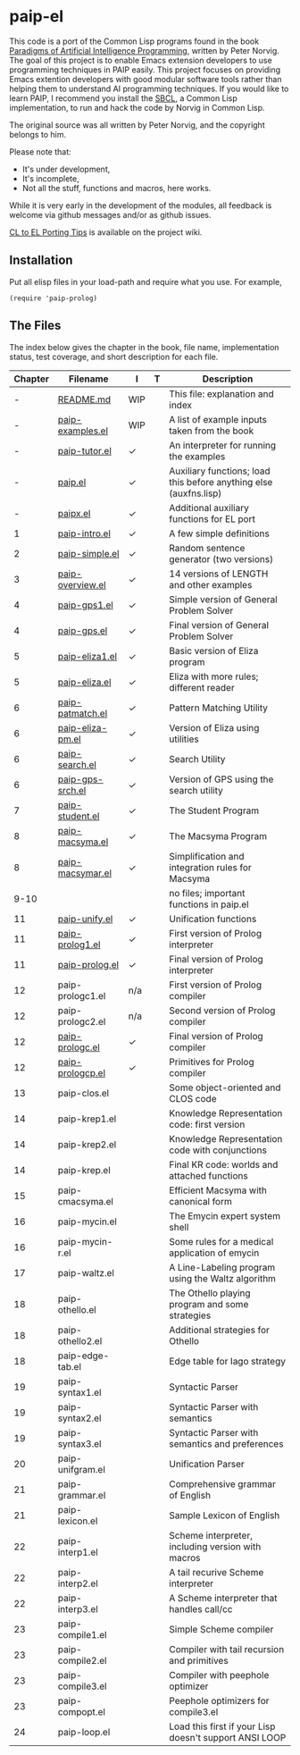 paip-el
=======

This code is a port of the Common Lisp programs found in the book [Paradigms of Artificial Intelligence Programming](http://norvig.com/paip.html), written by Peter Norvig. The goal of this project is to enable Emacs extension developers to use programming techniques in PAIP easily. This project focuses on providing Emacs extention developers with good modular software tools rather than helping them to understand AI programming techniques. If you would like to learn PAIP, I recommend you install the [SBCL](http://www.sbcl.org/), a Common Lisp implementation, to run and hack the code by Norvig in Common Lisp.

The original source was all written by Peter Norvig, and the copyright belongs to him.

Please note that:

- It's under development,
- It's incomplete,
- Not all the stuff, functions and macros, here works.

While it is very early in the development of the modules, all feedback is welcome via github messages and/or as github issues.

[CL to EL Porting Tips](https://github.com/yfuna/paip-el/wiki/CL-to-EL-Porting-Tips) is available on the project wiki.

Installation
------------

Put all elisp files in your load-path and require what you use. For example,


```
(require 'paip-prolog)
```

The Files
---------

The index below gives the chapter in the book, file name, implementation status, test coverage, and short description for each file.

| **Chapter** | **Filename**                                                                          | **I** | **T** | **Description**                                              |
|---------|-----------------------------------------------------------------------------------|-------|------|-------------------------------------------------------------------|
|       - | [README.md](https://github.com/yfuna/paip-el/blob/master/README.md)               | WIP   |      | This file: explanation and index                                  |
|       - | [paip-examples.el](https://github.com/yfuna/paip-el/blob/master/paip-examples.el) | WIP   |      | A list of example inputs taken from the book                      |
|       - | [paip-tutor.el](https://github.com/yfuna/paip-el/blob/master/paip-tutor.el)       | ✓  |      | An interpreter for running the examples                           |
|       - | [paip.el](https://github.com/yfuna/paip-el/blob/master/paip.el)                   | ✓  |      | Auxiliary functions; load this before anything else (auxfns.lisp) |
|       - | [paipx.el](https://github.com/yfuna/paip-el/blob/master/paipx.el)                 | ✓  |      | Additional auxiliary functions for EL port                        |
|       1 | [paip-intro.el](https://github.com/yfuna/paip-el/blob/master/paip-intro.el)       | ✓  |      | A few simple definitions                                          |
|       2 | [paip-simple.el](https://github.com/yfuna/paip-el/blob/master/paip-simple.el)     | ✓  |      | Random sentence generator (two versions)                          |
|       3 | [paip-overview.el](https://github.com/yfuna/paip-el/blob/master/paip-overview.el) | ✓  |      | 14 versions of LENGTH and other examples                          |
|       4 | [paip-gps1.el](https://github.com/yfuna/paip-el/blob/master/paip-gps1.el)         | ✓  |      | Simple version of General Problem Solver                          |
|       4 | [paip-gps.el](https://github.com/yfuna/paip-el/blob/master/paip-gps.el)           | ✓  |      | Final version of General Problem Solver                           |
|       5 | [paip-eliza1.el](https://github.com/yfuna/paip-el/blob/master/paip-eliza1.el)     | ✓  |      | Basic version of Eliza program                                    |
|       5 | [paip-eliza.el](https://github.com/yfuna/paip-el/blob/master/paip-eliza.el)       | ✓  |      | Eliza with more rules; different reader                           |
|       6 | [paip-patmatch.el](https://github.com/yfuna/paip-el/blob/master/paip-patmatch.el) | ✓  |      | Pattern Matching Utility                                          |
|       6 | [paip-eliza-pm.el](https://github.com/yfuna/paip-el/blob/master/paip-eliza-pm.el) | ✓  |      | Version of Eliza using utilities                                  |
|       6 | [paip-search.el](https://github.com/yfuna/paip-el/blob/master/paip-search.el)     | ✓  |      | Search Utility                                                    |
|       6 | [paip-gps-srch.el](https://github.com/yfuna/paip-el/blob/master/paip-srch.el)     | ✓  |      | Version of GPS using the search utility                           |
|       7 | [paip-student.el](https://github.com/yfuna/paip-el/blob/master/paip-student.el)   | ✓  |      | The Student Program                                               |
|       8 | [paip-macsyma.el](https://github.com/yfuna/paip-el/blob/master/paip-macsyma.el)   | ✓  |      | The Macsyma Program                                               |
|       8 | [paip-macsymar.el](https://github.com/yfuna/paip-el/blob/master/paip-macsymar.el) | ✓  |      | Simplification and integration rules for Macsyma                  |
|    9-10 |                                                                                   |       |      | no files; important functions in paip.el                        |
|      11 | [paip-unify.el](https://github.com/yfuna/paip-el/blob/master/paip-unify.el)       | ✓  |      | Unification functions                                             |
|      11 | [paip-prolog1.el](https://github.com/yfuna/paip-el/blob/master/paip-prolog1.el)   | ✓  |      | First version of Prolog interpreter                               |
|      11 | [paip-prolog.el](https://github.com/yfuna/paip-el/blob/master/paip-prolog.el)     | ✓  |      | Final version of Prolog interpreter                               |
|      12 | paip-prologc1.el                                                                  | n/a |      | First version of Prolog compiler                                  |
|      12 | paip-prologc2.el                                                                  | n/a |      | Second version of Prolog compiler                                 |
|      12 | [paip-prologc.el](https://github.com/yfuna/paip-el/blob/master/paip-prologc.el)   | ✓  |      | Final version of Prolog compiler                                  |
|      12 | [paip-prologcp.el](https://github.com/yfuna/paip-el/blob/master/paip-prologcp.el) | ✓  |      | Primitives for Prolog compiler                                    |
|      13 | paip-clos.el                                                                      |       |      | Some object-oriented and CLOS code                                |
|      14 | paip-krep1.el                                                                     |       |      | Knowledge Representation code: first version                      |
|      14 | paip-krep2.el                                                                     |       |      | Knowledge Representation code with conjunctions                   |
|      14 | paip-krep.el                                                                      |       |      | Final KR code: worlds and attached functions                      |
|      15 | paip-cmacsyma.el                                                                  |       |      | Efficient Macsyma with canonical form                             |
|      16 | paip-mycin.el                                                                     |       |      | The Emycin expert system shell                                    |
|      16 | paip-mycin-r.el                                                                   |       |      | Some rules for a medical application of emycin                    |
|      17 | paip-waltz.el                                                                     |       |      | A Line-Labeling program using the Waltz algorithm                 |
|      18 | paip-othello.el                                                                   |       |      | The Othello playing program and some strategies                   |
|      18 | paip-othello2.el                                                                  |       |      | Additional strategies for Othello                                 |
|      18 | paip-edge-tab.el                                                                  |       |      | Edge table for Iago strategy                                      |
|      19 | paip-syntax1.el                                                                   |       |      | Syntactic Parser                                                  |
|      19 | paip-syntax2.el                                                                   |       |      | Syntactic Parser with semantics                                   |
|      19 | paip-syntax3.el                                                                   |       |      | Syntactic Parser with semantics and preferences                   |
|      20 | paip-unifgram.el                                                                  |       |      | Unification Parser                                                |
|      21 | paip-grammar.el                                                                   |       |      | Comprehensive grammar of English                                  |
|      21 | paip-lexicon.el                                                                   |       |      | Sample Lexicon of English                                         |
|      22 | paip-interp1.el                                                                   |       |      | Scheme interpreter, including version with macros                 |
|      22 | paip-interp2.el                                                                   |       |      | A tail recurive Scheme interpreter                                |
|      22 | paip-interp3.el                                                                   |       |      | A Scheme interpreter that handles call/cc                         |
|      23 | paip-compile1.el                                                                  |       |      | Simple Scheme compiler                                            |
|      23 | paip-compile2.el                                                                  |       |      | Compiler with tail recursion and primitives                       |
|      23 | paip-compile3.el                                                                  |       |      | Compiler with peephole optimizer                                  |
|      23 | paip-compopt.el                                                                   |       |      | Peephole optimizers for compile3.el                               |
|      24 | paip-loop.el                                                                      |       |      | Load this first if your Lisp doesn't support ANSI LOOP            |



